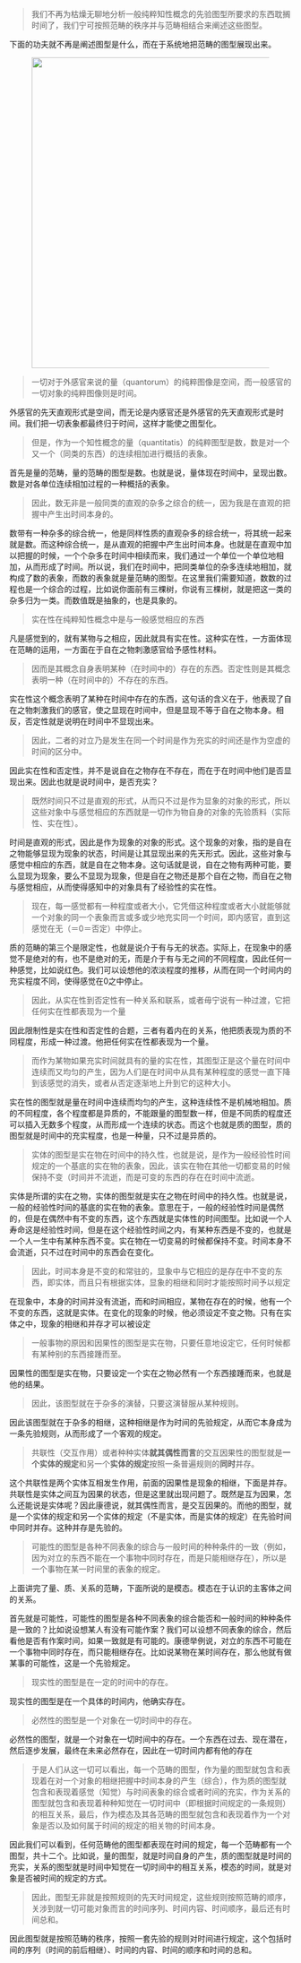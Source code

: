 <blockquote>我们不再为枯燥无聊地分析一般纯粹知性概念的先验图型所要求的东西耽搁时间了，我们宁可按照范畴的秩序并与范畴相结合来阐述这些图型。</blockquote><p>下面的功夫就不再是阐述图型是什么，而在于系统地把范畴的图型展现出来。</p><figure data-size="normal"><img src="https://pic1.zhimg.com/v2-ff6d30ff6f9723728b906003a2992d00_b.jpg" data-caption="" data-size="normal" data-rawwidth="555" data-rawheight="499" class="origin_image zh-lightbox-thumb" width="555" data-original="https://pic1.zhimg.com/v2-ff6d30ff6f9723728b906003a2992d00_r.jpg"></figure><blockquote>一切对于外感官来说的量（quantorum）的纯粹图像是空间，而一般感官的一切对象的纯粹图像则是时间。</blockquote><p>外感官的先天直观形式是空间，而无论是内感官还是外感官的先天直观形式是时间。我们把一切表象都最终归于时间，这样才能使之图型化。</p><blockquote>但是，作为一个知性概念的量（quantitatis）的纯粹图型是数，数是对一个又一个（同类的东西）的连续相加进行概括的表象。</blockquote><p>首先是量的范畴，量的范畴的图型是数。也就是说，量体现在时间中，呈现出数。数是对各单位连续相加过程的一种概括的表象。</p><blockquote>因此，数无非是一般同类的直观的杂多之综合的统一，因为我是在直观的把握中产生出时间本身的。</blockquote><p>数带有一种杂多的综合统一，他是同样性质的直观杂多的综合统一，将其统一起来就是数。而这种综合统一，是从直观的把握中产生出时间本身。也就是在直观中加以把握的时候，一个个杂多在时间中相续而来，我们通过一个单位一个单位地相加，从而形成了时间。所以说，我们在时间中，把同类单位的杂多连续地相加，就构成了数的表象，而数的表象就是量范畴的图型。在这里我们需要知道，数数的过程也是一个综合的过程，比如说你面前有三棵树，你说有三棵树，就是把这一类的杂多归为一类。而数值既是抽象的，也是具象的。</p><blockquote>实在性在纯粹知性概念中是与一般感觉相应的东西</blockquote><p>凡是感觉到的，就有某物与之相应，因此就具有实在性。这种实在性，一方面体现在范畴的运用，一方面在于自在之物刺激感官给予感性材料。</p><blockquote>因而是其概念自身表明某种（在时间中的）存在的东西。否定性则是其概念表明一种（在时间中的）不存在的东西。</blockquote><p>实在性这个概念表明了某种在时间中存在的东西，这句话的含义在于，他表现了自在之物刺激我们的感官，使之显现在时间中，但是显现不等于自在之物本身。相反，否定性就是说明在时间中不显现出来。</p><blockquote>因此，二者的对立乃是发生在同一个时间是作为充实的时间还是作为空虚的时间的区分中。</blockquote><p>因此实在性和否定性，并不是说自在之物存在不存在，而在于在时间中他们是否显现出来。因此也就是说时间中，是否充实？</p><blockquote>既然时间只不过是直观的形式，从而只不过是作为显象的对象的形式，所以这些对象中与感觉相应的东西就是一切作为物自身的对象的先验质料（实际性、实在性）。</blockquote><p>时间是直观的形式，因此是作为现象的对象的形式。这个现象的对象，指的是自在之物能够显现为现象的状态，时间是让其显现出来的先天形式。因此，这些对象与感觉中相应的东西，就是自在之物本身。这句话就是说，自在之物有两种可能，要么显现为现象，要么不显现为现象，但是自在之物还是那个自在之物，而自在之物与感觉相应，从而使得感知中的对象具有了经验性的实在性。</p><blockquote>现在，每一感觉都有一种程度或者大小，它凭借这种程度或者大小就能够就一个对象的同一个表象而言或多或少地充实同一个时间，即内感官，直到这感觉在无（＝0＝否定）中停止。</blockquote><p>质的范畴的第三个是限定性，也就是说介于有与无的状态。实际上，在现象中的感觉不是绝对的有，也不是绝对的无，而是介于有与无之间的不同程度，因此任何一种感觉，比如说红色。我们可以设想他的浓淡程度的推移，从而在同一个时间内的充实程度不同，使得感觉在0之中停止。</p><blockquote>因此，从实在性到否定性有一种关系和联系，或者毋宁说有一种过渡，它把任何实在性都表现为一个量</blockquote><p>因此限制性是实在性和否定性的合题，三者有着内在的关系，他把质表现为质的不同程度，形成一种过渡。他把任何实在性都表现为一个量。</p><blockquote>而作为某物如果充实时间就具有的量的实在性，其图型正是这个量在时间中连续而又均匀的产生，因为人们是在时间中从具有某种程度的感觉一直下降到该感觉的消失，或者从否定逐渐地上升到它的这种大小。</blockquote><p>实在性的图型就是量在时间中连续而均匀的产生，这种连续性不是机械地相加。质的不同程度，各个程度都是异质的，不能跟量的图型数一样，但是不同质的程度还可以插入无数多个程度，从而形成一个连续的状态。而这个也就是质的图型，质的图型就是时间中的充实程度，也是一种量，只不过是异质的。</p><blockquote>实体的图型是实在物在时间中的持久性，也就是说，是作为一般经验性时间规定的一个基底的实在物的表象，因此，该实在物在其他一切都变易的时候保持不变（时间并不流逝，而是可变的东西的存在在时间中流逝。</blockquote><p>实体是所谓的实在之物，实体的图型就是实在之物在时间中的持久性。也就是说，一般的经验性时间的基底的实在物的表象。意思在于，一般的经验性时间是偶然的，但是在偶然中有不变的东西，这个东西就是实体性的时间图型。比如说一个人寿命这是经验性时间，但是在这个经验性时间之内，有某种东西是不变的，也就是一个人一生中有某种东西不变。实在物在一切变易的时候都保持不变。时间本身不会流逝，只不过在时间中的东西会在变化。</p><blockquote>因此，时间本身是不变的和常驻的，显象中与它相应的是存在中不变的东西，即实体，而且只有根据实体，显象的相继和同时才能按照时间予以规定</blockquote><p>在现象中，本身的时间并没有流逝，而和时间相应，某物在存在的时候，他有一个不变的东西，这就是实体。在变化的现象的时候，他必须设定不变之物。只有在实体之中，现象的相继和并存才可以被设定</p><blockquote>一般事物的原因和因果性的图型是实在物，只要任意地设定它，任何时候都有某种别的东西接踵而至。</blockquote><p>因果性的图型是实在物，只要设定一个实在之物必然有一个东西接踵而来，也就是他的结果。</p><blockquote>因此，该图型就在于杂多的演替，只要这演替服从某种规则。</blockquote><p>因此该图型就在于杂多的相继，这种相继是作为时间的先验规定，从而它本身成为一条先验规则，从而形成了一个客观的规定。</p><blockquote>共联性（交互作用）或者种种实体<b>就其偶性而言</b>的交互因果性的图型就是<b>一个实体的规定</b>和另一个<b>实体的规定</b>按照一条普遍规则的<b>同时</b>并存。</blockquote><p>这个共联性是两个实体互相发生作用，前面的因果性是现象的相继，下面是并存。共联性是实体之间互为因果的状态，但是这里就出现问题了。既然是互为因果，怎么还能说是实体呢？因此康德说，就其偶性而言，是交互因果的。而他的图型，就是一个实体的规定和另一个实体的规定（不是实体，而是实体的规定）在先验时间中同时并存。这种并存是先验的。</p><blockquote>可能性的图型是各种不同表象的综合与一般时间的种种条件的一致（例如，因为对立的东西不能在一个事物中同时存在，而是只能相继存在），所以是一个事物在某一时间里的表象的规定。</blockquote><p>上面讲完了量、质、关系的范畴，下面所说的是模态。模态在于认识的主客体之间的关系。</p><p>首先就是可能性，可能性的图型是各种不同表象的综合能否和一般时间的种种条件是一致的？比如说设想某人有没有可能作案？我们可以设想不同表象的综合，然后看他是否有作案时间，如果一致就是有可能的。康德举例说，对立的东西不可能在一个事物中同时存在，而只能相继存在。比如说某物在某时间存在，那么他就有做某事的可能性，这是一个先验规定。</p><blockquote>现实性的图型是在一定的时间中的存在。</blockquote><p>现实性的图型是在一个具体的时间内，他确实存在。</p><blockquote>必然性的图型是一个对象在一切时间中的存在。</blockquote><p>必然性的图型，就是一个对象在一切时间中的存在。一个东西在过去、现在潜在，然后逐步发展，最终在未来必然存在，因此在一切时间内都有他的存在</p><blockquote>于是人们从这一切可以看出，每一个范畴的图型，作为量的图型就包含和表现着在对一个对象的相继把握中时间本身的产生（综合），作为质的图型就包含和表现着感觉（知觉）与时间表象的综合或者时间的充实，作为关系的图型就包含和表现着种种知觉在一切时间中（即根据时间规定的一条规则）的相互关系，最后，作为模态及其各范畴的图型就包含和表现着作为一个对象是否以及如何属于时间的规定的相关物的时间本身。</blockquote><p>因此我们可以看到，任何范畴他的图型都表现在时间的规定，每一个范畴都有一个图型，共十二个。比如说，量的图型，就是时间自身的产生，质的图型就是时间的充实，关系的图型就是时间中知觉在一切时间中的相互关系，模态的时间，就是对象是否被时间的规定的方式。</p><blockquote>因此，图型无非就是按照规则的先天时间规定，这些规则按照范畴的顺序，关涉到就一切可能对象而言的时间序列、时间内容、时间顺序，最后还有时间总和。</blockquote><p>因此图型就是按照范畴的秩序，按照一套先验的规则对时间进行规定，这个包括时间的序列（时间的前后相继）、时间的内容、时间的顺序和时间的总和。</p><p></p>